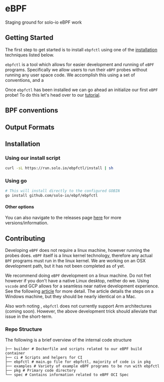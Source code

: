 # eBPF
Staging ground for solo-io eBPF work

## Getting Started

The first step to get started is to install `ebpfctl` using one of the [installation](#Installation) techniques listed below.

`ebpfctl` is a tool which allows for easier development and running of `eBPF` programs. Specifically we allow users to run their `eBPF` probes without running any user space code. We accomplish this using a set of conventions, and a 

Once `ebpfctl` has been installed we can go ahead an initialize our first `eBPF` probe! To do this let's head over to our [tutorial](TUTORIAL.md).


## BPF conventions


## Output Formats


## Installation

### Using our install script
```bash
curl -sL https://run.solo.io/ebpfctl/install | sh
```

### Using go
```bash
# This will install directly to the configured GOBIN
go install github.com/solo-io/ebpf/ebpfctl
```

#### Other options

You can also navigate to the releases page [here](https://github.com/solo-io/eBPF/releases/) for more versions/information.

## Contributing

Developing `eBPF` does not require a linux machine, however running the probes does. `eBPF` itself is a linux kernel technology, therefore any actual `BPF` programs must run in the linux kernel. We are working on an OSX development path, but it has not been completed as of yet.

We recommend doing `eBPF` development on a linux machine. Do not fret however if you don't have a native Linux desktop, neither do we. Using `vscode` and GCP allows for a seamless near native development experience. See the following [article](https://safwene-benaich.medium.com/developing-on-remote-vm-via-vscode-using-google-clouds-iap-6b6549f9270c) for more detail. The article details the steps on a Windows machine, but they should be nearly identical on a Mac. 

Also worh noting , `ebpfctl` does not currently support Arm architectures (coming soon). However, the above development trick should alleviate that issue in the short-term.

### Repo Structure

The following is a brief overview of the internal code structure

```.
├── builder # Dockerfile and scripts related to our eBPF build container
├── ci # Scripts and helpers for CI
├── ebpfctl # main.go file for ebpfctl, majority of code is in pkg
├── examples # Variety of example eBPF programs to be run with ebpfctl
├── pkg # Primary code directory
└── spec # Contains information related to eBPF OCI Spec
```
